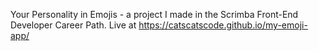 Your Personality in Emojis - a project I made in the Scrimba Front-End Developer Career Path. Live at https://catscatscode.github.io/my-emoji-app/

